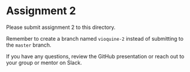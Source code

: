 # Assignment 2

Please submit assignment 2 to this directory.

Remember to create a branch named `vioquine-2` 
instead of submitting to the `master` branch.

If you have any questions, review the GitHub presentation or reach
out to your group or mentor on Slack.
